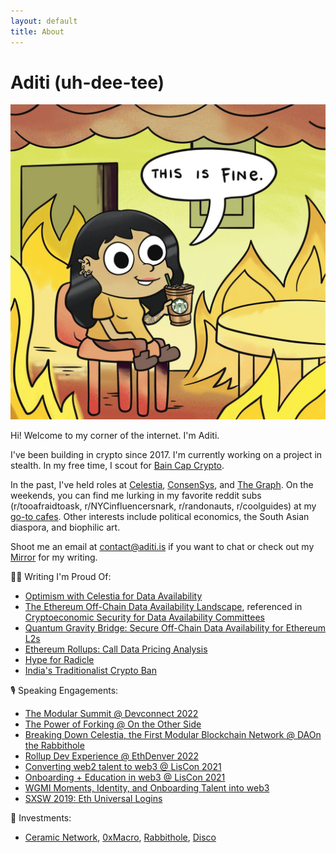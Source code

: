 ```yaml
---
layout: default
title: About
---
```


# Aditi (uh-dee-tee)

![aditi](/adit.jpg)

Hi! Welcome to my corner of the internet. I'm Aditi. 

I've been building in crypto since 2017. I'm currently working on a project in stealth. In my free time, I scout for [Bain Cap Crypto](https://twitter.com/BainCapCrypto). 

In the past, I've held roles at [Celestia](https://celestia.org/), [ConsenSys](https://consensys.net/), and [The Graph](https://thegraph.com/en/). On the weekends, you can find me lurking in my favorite reddit subs (r/tooafraidtoask, r/NYCinfluencersnark, r/randonauts, r/coolguides) at my [go-to cafes](https://www.notion.so/cafe-workspots-80b6b55555524fe88185d20806e30967). Other interests include political economics, the South Asian diaspora, and biophilic art. 

Shoot me an email at <contact@aditi.is> if you want to chat or check out my [Mirror](https://mirror.xyz/adeets.eth) for my writing. 

✍🏻 Writing I'm Proud Of:  
- [Optimism with Celestia for Data Availability](https://gov.optimism.io/t/draft-gf-phase-1-proposal-optimism-with-celestia-for-data-availability/2881)
- [The Ethereum Off-Chain Data Availability Landscape](https://blog.celestia.org/ethereum-off-chain-data-availability-landscape/), referenced in [ Cryptoeconomic Security for Data Availability Committees](https://arxiv.org/abs/2208.02999)  
- [Quantum Gravity Bridge: Secure Off-Chain Data Availability for Ethereum L2s](https://blog.celestia.org/celestiums/) 
- [Ethereum Rollups: Call Data Pricing Analysis](https://forum.celestia.org/t/ethereum-rollup-call-data-pricing-analysis/141) 
- [Hype for Radicle](https://buttercup4pres.medium.com/hype-for-radicle-957cfd03aaf8?source=---------0----------------------------) 
- [India's Traditionalist Crypto Ban](https://www.thejuggernaut.com/crypto-india)

🎙 Speaking Engagements: 
- [The Modular Summit @ Devconnect 2022](https://www.youtube.com/watch?v=35_rr8Vf-4k) 
- [The Power of Forking @ On the Other Side](https://www.othersidepod.xyz/episode/38) 
- [Breaking Down Celestia, the First Modular Blockchain Network @ DAOn the Rabbithole](https://open.spotify.com/episode/3tr56vdAPMhEenDqqUguQI?si=8c96aa7062584681) 
- [Rollup Dev Experience @ EthDenver 2022](https://www.youtube.com/watch?v=Tgk7eXUCgYk)  
- [Converting web2 talent to web3 @ LisCon 2021](https://vimeo.com/showcase/8950429/video/637517315)
- [Onboarding + Education in web3 @ LisCon 2021](https://vimeo.com/showcase/8950429/video/637513467)
- [WGMI Moments, Identity, and Onboarding Talent into web3](https://www.youtube.com/watch?v=NDEDHj9zdSw)
- [SXSW 2019: Eth Universal Logins](https://www.youtube.com/watch?v=NhHs1lPCzK0https://www.youtube.com/watch?v=NhHs1lPCzK0) 

💸 Investments: 
- [Ceramic Network](https://ceramic.network/), [0xMacro](https://0xmacro.com/), [Rabbithole](https://rabbithole.gg/), [Disco](https://www.disco.xyz/)
